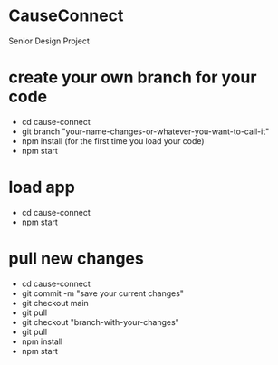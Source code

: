 # CauseConnect
Senior Design Project

# create your own branch for your code
- cd cause-connect
- git branch "your-name-changes-or-whatever-you-want-to-call-it"
- npm install (for the first time you load your code)
- npm start

# load app
- cd cause-connect
- npm start

# pull new changes
- cd cause-connect
- git commit -m "save your current changes"
- git checkout main
- git pull
- git checkout "branch-with-your-changes"
- git pull
- npm install
- npm start
